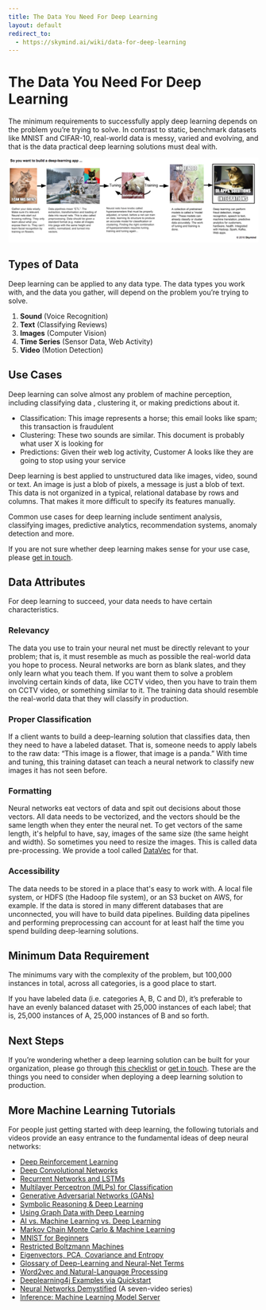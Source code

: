 ```yaml
---
title: The Data You Need For Deep Learning
layout: default
redirect_to:
  - https://skymind.ai/wiki/data-for-deep-learning
---
```


# The Data You Need For Deep Learning

The minimum requirements to successfully apply deep learning depends on the problem you’re trying to solve. In contrast to static, benchmark datasets like MNIST and CIFAR-10, real-world data is messy, varied and evolving, and that is the data practical deep learning solutions must deal with. 

![Alt text](./img/dl-workflow-cats.png) 

## Types of Data

Deep learning can be applied to any data type. The data types you work with, and the data you gather, will depend on the problem you’re 
trying to solve. 


1. **Sound** (Voice Recognition)
2. **Text** (Classifying Reviews)
3. **Images** (Computer Vision)
4. **Time Series** (Sensor Data, Web Activity)
5. **Video** (Motion Detection)

## Use Cases

Deep learning can solve almost any problem of machine perception, including classifying data , clustering it, or making predictions about it.

* Classification: This image represents a horse; this email looks like spam; this transaction is fraudulent
* Clustering: These two sounds are similar. This document is probably what user X is looking for
* Predictions: Given their web log activity, Customer A looks like they are going to stop using your service

Deep learning is best applied to unstructured data like images, video, sound or text. An image is just a blob of pixels, a message is just a blob of text. This data is not organized in a typical, relational database by rows and columns. That makes it more difficult to specify its features manually. 

Common use cases for deep learning include sentiment analysis, classifying images, predictive analytics, recommendation systems, anomaly detection and more. 

If you are not sure whether deep learning makes sense for your use case, please [get in touch](https://skymind.io/contact).

## Data Attributes

For deep learning to succeed, your data needs to have certain characteristics.

### Relevancy

The data you use to train your neural net must be directly relevant to your problem; that is, it must resemble as much as possible the 
real-world data you hope to process. Neural networks are born as blank slates, and they only learn what you teach them. If you want them 
to solve a problem involving certain kinds of data, like CCTV video, then you have to train them on CCTV video, or something similar to 
it. The training data should resemble the real-world data that they will classify in production.

### Proper Classification

If a client wants to build a deep-learning solution that classifies data, then they need to have a labeled dataset. That is, someone 
needs to apply labels to the raw data: “This image is a flower, that image is a panda.” With time and tuning, this training dataset can 
teach a neural network to classify new images it has not seen before.

### Formatting

Neural networks eat vectors of data and spit out decisions about those vectors. All data needs to be vectorized, and the vectors should 
be the same length when they enter the neural net. To get vectors of the same length, it's helpful to have, say, images of the same size 
(the same height and width). So sometimes you need to resize the images. This is called data pre-processing. We provide a tool called 
[DataVec](http://deeplearning4j.org/datavec) for that.

### Accessibility

The data needs to be stored in a place that's easy to work with. A local file system, or HDFS (the Hadoop file system), or an S3 bucket 
on AWS, for example. If the data is stored in many different databases that are unconnected, you will have to build data pipelines. 
Building data pipelines and performing preprocessing can account for at least half the time you spend building deep-learning solutions. 

## Minimum Data Requirement

The minimums vary with the complexity of the problem, but 100,000 instances in total, across all categories, is a good place to start.

If you have labeled data (i.e. categories A, B, C and D), it’s preferable to have an evenly balanced dataset with 25,000 instances of 
each label; that is, 25,000 instances of A, 25,000 instances of B and so forth.

## Next Steps

If you’re wondering whether a deep learning solution can be built for your organization, please go through [this 
checklist](http://deeplearning4j.org/questions) or [get in touch](https://skymind.io/contact). These are the things you need to consider when deploying a deep learning solution to production. 

## <a name="intro">More Machine Learning Tutorials</a>

For people just getting started with deep learning, the following tutorials and videos provide an easy entrance to the fundamental ideas of deep neural networks:

* [Deep Reinforcement Learning](./deepreinforcementlearning.html)
* [Deep Convolutional Networks](./convolutionalnets.html)
* [Recurrent Networks and LSTMs](./lstm.html)
* [Multilayer Perceptron (MLPs) for Classification](./multilayerperceptron.html)
* [Generative Adversarial Networks (GANs)](./generative-adversarial-network.html)
* [Symbolic Reasoning & Deep Learning](./symbolicreasoning.html)
* [Using Graph Data with Deep Learning](./graphdata.html)
* [AI vs. Machine Learning vs. Deep Learning](./ai-machinelearning-deeplearning.html)
* [Markov Chain Monte Carlo & Machine Learning](/markovchainmontecarlo.html)
* [MNIST for Beginners](./mnist-for-beginners.html)
* [Restricted Boltzmann Machines](./restrictedboltzmannmachine.html)
* [Eigenvectors, PCA, Covariance and Entropy](./eigenvector.html)
* [Glossary of Deep-Learning and Neural-Net Terms](./glossary.html)
* [Word2vec and Natural-Language Processing](./word2vec.html)
* [Deeplearning4j Examples via Quickstart](./quickstart.html)
* [Neural Networks Demystified](https://www.youtube.com/watch?v=bxe2T-V8XRs) (A seven-video series)
* [Inference: Machine Learning Model Server](./modelserver.html)
